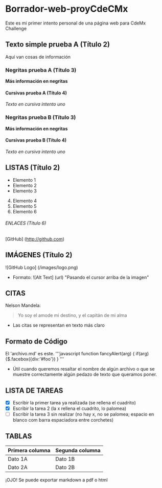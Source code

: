# Borrador-web-proyCdeCMx
Este es mi primer intento personal de una página web para CdeMx Challenge

## Texto simple prueba A (Título 2)
Aquí van cosas de información

### Negritas prueba A (Título 3)
**Más información en negritas**

#### Cursivas prueba A (Título 4)
*Texto en cursiva intento uno*

### Negritas prueba B (Título 3)
__Más información en negritas__

#### Cursivas prueba B (Título 4)
_Texto en cursiva intento uno_

## LISTAS (Título 2)
* Elemento 1
* Elemento 2
* Elemento 3
4. Elemento 4
5. Elemento 5
6. Elemento 6

###### ENLACES (Título 6)
[GitHub]
(http://github.com)

## IMÁGENES (Título 2)
![GitHub Logo] (/images/logo.png)
- Formato: ![Alt Text] (url) "Pasando el cursor arriba de la imagen"

## CITAS
Nelson Mandela:
> Yo soy el amode mi destino,
> y el capitán de mi alma
- Las citas se representan en texto más claro

## Formato de Código
El 'archivo.md' es este.
'''javascript
function fancyAlert(arg) {
if(arg) {$.facebox({div:'#foo'})
}
'''

- Útil cuando queremos resaltar el nombre de algún archivo o que se muestre correctamente algún pedazo de texto que queramos poner.

## LISTA DE TAREAS
- [x] Escribir la primer tarea ya realizada (se rellena el cuadrito)
- [x] Escribir la tarea 2 (la x rellena el cuadrito, lo palomea)
- [ ] Escribir la tarea 3 sin realizar (no hay x, no se palomea; espacio en blanco com barra espaciadora entre corchetes)

## TABLAS
Primera columna | Segunda columna
----------------| ---------------
Dato 1A         | Dato 1B
Dato 2A         | Dato 2B

¡OJO! Se puede exportar markdown a pdf o html



